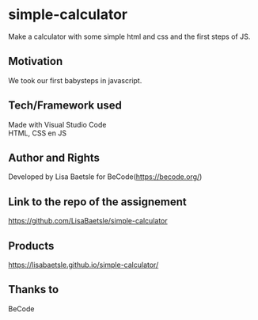 # simple-calculator

Make a calculator with some simple html and css and the first steps of JS.  

## Motivation

We took our first babysteps in javascript.

## Tech/Framework used

Made with Visual Studio Code  
HTML, CSS en JS

## Author and Rights

Developed by Lisa Baetsle for BeCode(https://becode.org/)

## Link to the repo of the assignement

https://github.com/LisaBaetsle/simple-calculator

## Products

https://lisabaetsle.github.io/simple-calculator/

## Thanks to

BeCode